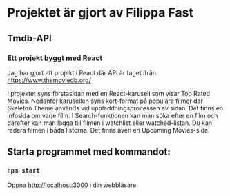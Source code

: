 # Projektet är gjort av Filippa Fast
## Tmdb-API
### Ett projekt byggt med React 

Jag har gjort ett projekt i React där API är taget ifrån https://www.themoviedb.org/


I projektet syns förstasidan med en React-karusell som visar Top Rated Movies. Nedanför karusellen syns kort-format på populära filmer där Skeleton Theme används vid uppladdningsprocessen av sidan.
Det finns en infosida om varje film. 
I Search-funktionen kan man söka efter en film och därefter kan man lägga till filmen i watchlist eller watched-listan. Du kan radera filmen i båda listorna. 
Det finns även en Upcoming Movies-sida.


## Starta programmet med kommandot:

### `npm start`


Öppna [http://localhost:3000](http://localhost:3000) i din webbläsare.
